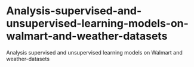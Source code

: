# Analysis-supervised-and-unsupervised-learning-models-on-walmart-and-weather-datasets
Analysis supervised and unsupervised learning models on Walmart and weather-datasets
